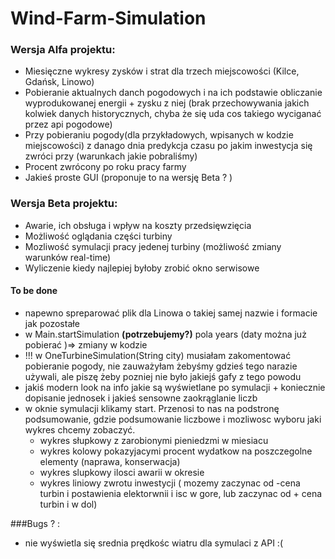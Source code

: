 # Wind-Farm-Simulation


### Wersja Alfa projektu:
 * Miesięczne wykresy zysków i strat dla trzech miejscowości (Kilce, Gdańsk, Linowo)
 * Pobieranie aktualnych danch pogodowych i na ich podstawie obliczanie wyprodukowanej energii + zysku z niej (brak przechowywania jakich kolwiek danych historycznych, chyba że się uda cos takiego wyciganać przez api pogodowe)
 * Przy pobieraniu pogody(dla przykładowych, wpisanych w kodzie miejscowości) z danago dnia predykcja czasu po jakim inwestycja się zwróci przy (warunkach jakie pobraliśmy)
 * Procent zwrócony po roku pracy farmy
 * Jakieś proste GUI (proponuje to na wersję Beta ? )
 
 
### Wersja Beta projektu: 
 * Awarie, ich obsługa i wpływ na koszty przedsięwzięcia
 * Możliwość oglądania części turbiny
 * Mozliwość symulacji pracy jedenej turbiny (możliwość zmiany warunków real-time)
 * Wyliczenie kiedy najlepiej byłoby zrobić okno serwisowe
 
 #### To be done
 - napewno spreparować plik dla Linowa o takiej samej nazwie i formacie jak pozostałe
 - w Main.startSimulation **(potrzebujemy?)** pola years (daty można już pobierać )=> zmiany w kodzie 
 - !!! w OneTurbineSimulation(String city) musiałam zakomentować pobieranie pogody, nie zauważyłam żebyśmy gdzieś tego narazie używali, ale piszę żeby pozniej nie było jakiejś gafy z tego powodu
 - jakiś modern look na info jakie są wyświetlane po symulacji + koniecznie dopisanie jednosek i jakieś sensowne zaokrąglanie liczb
 - w oknie symulacji klikamy start. Przenosi to nas na podstronę podsumowanie, gdzie podsumowanie liczbowe i mozliwosc wyboru jaki wykres chcemy zobaczyć.
     - wykres słupkowy z zarobionymi pieniedzmi w miesiacu
     - wykres kolowy pokazyjacymi procent wydatkow na poszczegolne elementy (naprawa, konserwacja)
     - wykres slupkowy ilosci awarii w okresie
     - wykres liniowy zwrotu inwestycji ( mozemy zaczynac od -cena turbin i postawienia elektorwnii i isc w gore, lub zaczynac od + cena turbin i w dol)
     

###Bugs ? :
 - nie wyświetla się srednia prędkośc wiatru dla symulaci z API :( 
 
